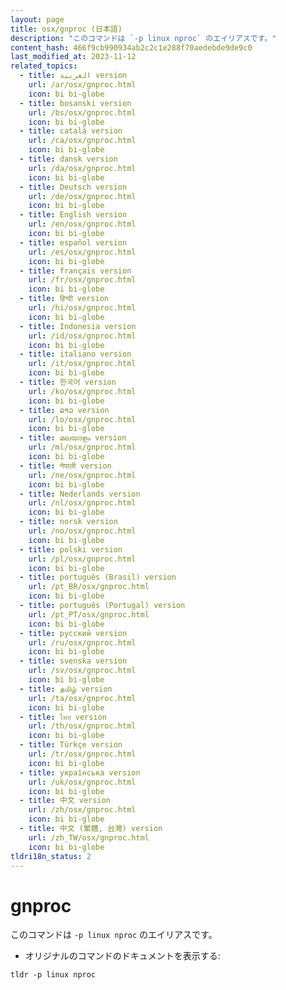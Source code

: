 ```yaml
---
layout: page
title: osx/gnproc (日本語)
description: "このコマンドは `-p linux nproc` のエイリアスです。"
content_hash: 466f9cb990934ab2c2c1e288f70aedebde9de9c0
last_modified_at: 2023-11-12
related_topics:
  - title: العربية version
    url: /ar/osx/gnproc.html
    icon: bi bi-globe
  - title: bosanski version
    url: /bs/osx/gnproc.html
    icon: bi bi-globe
  - title: català version
    url: /ca/osx/gnproc.html
    icon: bi bi-globe
  - title: dansk version
    url: /da/osx/gnproc.html
    icon: bi bi-globe
  - title: Deutsch version
    url: /de/osx/gnproc.html
    icon: bi bi-globe
  - title: English version
    url: /en/osx/gnproc.html
    icon: bi bi-globe
  - title: español version
    url: /es/osx/gnproc.html
    icon: bi bi-globe
  - title: français version
    url: /fr/osx/gnproc.html
    icon: bi bi-globe
  - title: हिन्दी version
    url: /hi/osx/gnproc.html
    icon: bi bi-globe
  - title: Indonesia version
    url: /id/osx/gnproc.html
    icon: bi bi-globe
  - title: italiano version
    url: /it/osx/gnproc.html
    icon: bi bi-globe
  - title: 한국어 version
    url: /ko/osx/gnproc.html
    icon: bi bi-globe
  - title: ລາວ version
    url: /lo/osx/gnproc.html
    icon: bi bi-globe
  - title: മലയാളം version
    url: /ml/osx/gnproc.html
    icon: bi bi-globe
  - title: नेपाली version
    url: /ne/osx/gnproc.html
    icon: bi bi-globe
  - title: Nederlands version
    url: /nl/osx/gnproc.html
    icon: bi bi-globe
  - title: norsk version
    url: /no/osx/gnproc.html
    icon: bi bi-globe
  - title: polski version
    url: /pl/osx/gnproc.html
    icon: bi bi-globe
  - title: português (Brasil) version
    url: /pt_BR/osx/gnproc.html
    icon: bi bi-globe
  - title: português (Portugal) version
    url: /pt_PT/osx/gnproc.html
    icon: bi bi-globe
  - title: русский version
    url: /ru/osx/gnproc.html
    icon: bi bi-globe
  - title: svenska version
    url: /sv/osx/gnproc.html
    icon: bi bi-globe
  - title: தமிழ் version
    url: /ta/osx/gnproc.html
    icon: bi bi-globe
  - title: ไทย version
    url: /th/osx/gnproc.html
    icon: bi bi-globe
  - title: Türkçe version
    url: /tr/osx/gnproc.html
    icon: bi bi-globe
  - title: українська version
    url: /uk/osx/gnproc.html
    icon: bi bi-globe
  - title: 中文 version
    url: /zh/osx/gnproc.html
    icon: bi bi-globe
  - title: 中文 (繁體, 台灣) version
    url: /zh_TW/osx/gnproc.html
    icon: bi bi-globe
tldri18n_status: 2
---
```

# gnproc

このコマンドは `-p linux nproc` のエイリアスです。

- オリジナルのコマンドのドキュメントを表示する:

`tldr -p linux nproc`
